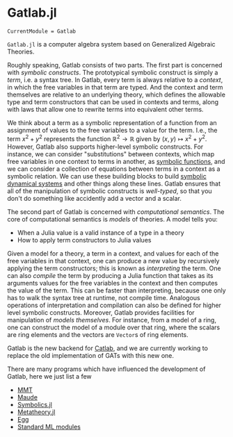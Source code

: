 # Gatlab.jl

```@meta
CurrentModule = Gatlab
```

`Gatlab.jl` is a computer algebra system based on Generalized Algebraic Theories.

Roughly speaking, Gatlab consists of two parts. The first part is concerned with *symbolic constructs*. The prototypical symbolic construct is simply a *term*, i.e. a syntax tree. In Gatlab, every term is always relative to a *context*, in which the free variables in that term are typed. And the context and term themselves are relative to an underlying theory, which defines the allowable type and term constructors that can be used in contexts and terms, along with laws that allow one to rewrite terms into equivalent other terms.

We think about a term as a symbolic representation of a function from an assignment of values to the free variables to a value for the term. I.e., the term $x^{2} + y^{2}$ represents the function $\mathbb{R}^2 \to \mathbb{R}$ given by $(x,y) \mapsto x^{2} + y^{2}$. However, Gatlab also supports higher-level symbolic constructs. For instance, we can consider "substitutions" between contexts, which map free variables in one context to terms in another, as [symbolic functions](https://blog.algebraicjulia.org/post/2023/03/algebraic-geometry-1/), and we can consider a collection of equations between terms in a context as a symbolic relation. We can use these building blocks to build [symbolic dynamical systems](https://blog.algebraicjulia.org/post/2023/05/algebraic-geometry-2/) and other things along these lines. Gatlab ensures that all of the manipulation of symbolic constructs is *well-typed*, so that you don't do something like accidently add a vector and a scalar.

The second part of Gatlab is concerned with *computational semantics*. The core of computational semantics is *models* of theories. A model tells you:

- When a Julia value is a valid instance of a type in a theory
- How to apply term constructors to Julia values

Given a model for a theory, a term in a context, and values for each of the free variables in that context, one can produce a new value by recursively applying the term constructors; this is known as *interpreting* the term. One can also *compile* the term by producing a Julia function that takes as its arguments values for the free variables in the context and then computes the value of the term. This can be faster than interpreting, because one only has to walk the syntax tree at runtime, not compile time. Analogous operations of interpretation and compilation can also be defined for higher level symbolic constructs. Moreover, Gatlab provides facilities for manipulation of *models themselves*. For instance, from a model of a ring, one can construct the model of a module over that ring, where the scalars are ring elements and the vectors are `Vector`s of ring elements.

Gatlab is the new backend for [Catlab](https://github.com/AlgebraicJulia/Catlab.jl), and we are currently working to replace the old implementation of GATs with this new one.

There are many programs which have influenced the development of Gatlab, here we just list a few

- [MMT](https://uniformal.github.io/doc/)
- [Maude](http://maude.cs.illinois.edu/w/index.php/The_Maude_System:About)
- [Symbolics.jl](https://symbolics.juliasymbolics.org/stable/)
- [Metatheory.jl](https://github.com/JuliaSymbolics/Metatheory.jl)
- [Egg](https://egraphs-good.github.ioj/)
- [Standard ML modules](https://en.wikipedia.org/wiki/Standard_ML)
